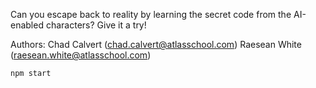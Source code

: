 Can you escape back to reality by learning the secret code from the AI-enabled characters? Give it a try!

Authors: 
Chad Calvert (chad.calvert@atlasschool.com)
Raesean White (raesean.white@atlasschool.com)

```
npm start
```
